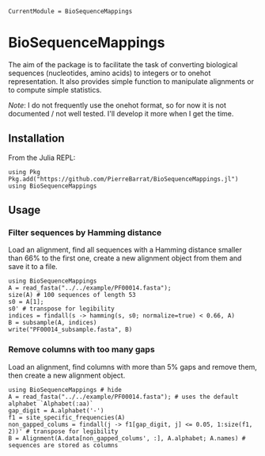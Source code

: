 ```@meta
CurrentModule = BioSequenceMappings
```

# BioSequenceMappings

The aim of the package is to facilitate the task of converting biological sequences (nucleotides, amino acids) to integers or to onehot representation. 
It also provides simple function to manipulate alignments or to compute simple statistics. 

*Note*: I do not frequently use the onehot format, so for now it is not documented / not well tested. I'll develop it more when I get the time. 

## Installation

From the Julia REPL: 
```@repl
using Pkg
Pkg.add("https://github.com/PierreBarrat/BioSequenceMappings.jl")
using BioSequenceMappings
```


## Usage

### Filter sequences by Hamming distance

Load an alignment, find all sequences with a Hamming distance smaller than 66% to the first one, create a new alignment object from them and save it to a file. 

```@repl example_1
using BioSequenceMappings
A = read_fasta("../../example/PF00014.fasta");
size(A) # 100 sequences of length 53
s0 = A[1]; 
s0' # transpose for legibility
indices = findall(s -> hamming(s, s0; normalize=true) < 0.66, A)
B = subsample(A, indices)
write("PF00014_subsample.fasta", B)
```

### Remove columns with too many gaps

Load an alignment, find columns with more than 5% gaps and remove them, then create a new alignment object. 

```@repl example_2
using BioSequenceMappings # hide
A = read_fasta("../../example/PF00014.fasta"); # uses the default alphabet `Alphabet(:aa)`
gap_digit = A.alphabet('-') 
f1 = site_specific_frequencies(A)
non_gapped_colums = findall(j -> f1[gap_digit, j] <= 0.05, 1:size(f1, 2))' # transpose for legibility
B = Alignment(A.data[non_gapped_colums', :], A.alphabet; A.names) # sequences are stored as columns
```